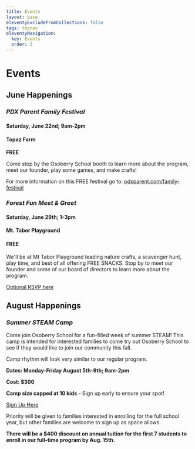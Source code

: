 ```yaml
---
title: Events
layout: base
eleventyExcludeFromCollections: false
tags: topnav
eleventyNavigation:
  key: Events
  order: 3
---
```

# Events

## June Happenings

### ***PDX Parent Family Festival***

#### **Saturday, June 22nd; 9am-2pm**

#### **Topaz Farm**

**FREE**

Come stop by the Osoberry School booth to learn more about the program, meet our founder, play some games, and make crafts! 

For more information on this FREE festival go to: [pdxparent.com/family-festival](https://pdxparent.com/family-festival/)

[](https://pdxparent.com/family-festival/)



### ***Forest Fun Meet & Greet***

#### **Saturday, June 29th; 1-3pm**

#### **Mt. Tabor Playground**
#### **FREE**

We'll be at Mt Tabor Playground leading nature crafts, a scavenger hunt, play time, and best of all offering FREE SNACKS. Stop by to meet our founder and some of our board of directors to learn more about the program.

[Optional RSVP here](https://forms.gle/AYH8rhGw3WWL64517)[](https://forms.gle/AYH8rhGw3WWL64517)

## August Happenings

### ***Summer STEAM Camp***

Come join Osoberry School for a fun-filled week of summer STEAM! This camp is intended for interested families to come try out Osoberry School to see if they would like to join our community this fall. 

Camp rhythm will look very similar to our regular program. 

**Dates: Monday-Friday August 5th-9th; 9am-2pm**

**Cost: $300**

**Camp size capped at 10 kids** - Sign up early to ensure your spot!

[Sign Up Here](https://forms.gle/6h4VZp6BcaJckVin7)[](https://forms.gle/6h4VZp6BcaJckVin7)

Priority will be given to families interested in enrolling for the full school year, but other families are welcome to sign up as space allows. 

**There will be a $400 discount on annual tuition for the first 7 students to enroll in our full-time program by Aug. 15th.**
